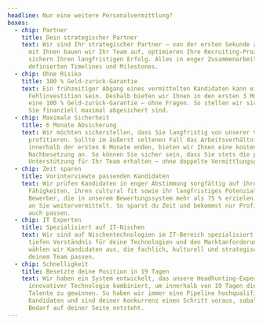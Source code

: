 ```yaml
---
headline: Nur eine weitere Personalvermittlung?
boxes:
  - chip: Partner
    title: Dein strategischer Partner
    text: Wir sind Ihr strategischer Partner – von der ersten Sekunde an. Gemeinsam
      mit Ihnen bauen wir Ihr Team auf, optimieren Ihre Recruiting-Prozesse und
      sichern Ihren langfristigen Erfolg. Alles in enger Zusammenarbeit mit klar
      definierten Timelines und Milestones.
  - chip: Ohne Risiko
    title: 100 % Geld-zurück-Garantie
    text: Ein frühzeitiger Abgang eines vermittelten Kandidaten kann eine knallharte
      Fehlinvestition sein. Deshalb bieten wir Ihnen in den ersten 3 Monaten
      eine 100 % Geld-zurück-Garantie – ohne Fragen. So stellen wir sicher, dass
      Sie finanziell maximal abgesichert sind.
  - chip: Maximale Sicherheit
    title: 6 Monate Absicherung
    text: Wir möchten sicherstellen, dass Sie langfristig von unserer Vermittlung
      profitieren. Sollte im äußerst seltenen Fall das Arbeitsverhältnis
      innerhalb der ersten 6 Monate enden, bieten wir Ihnen eine kostenlose
      Nachbesetzung an. So können Sie sicher sein, dass Sie stets die passende
      Unterstützung für Ihr Team erhalten – ohne doppelte Vermittlungsgebühr.
  - chip: Zeit sparen
    title: Vorinterviewte passenden Kandidaten
    text: Wir prüfen Kandidaten in enger Abstimmung sorgfältig auf ihre fachlichen
      Fähigkeiten, ihren cultural fit sowie ihr langfristiges Potenzial. Nur
      Bewerber, die in unserem Bewertungssystem mehr als 75 % erzielen, werden
      an Sie weitervermittelt. So sparst du Zeit und bekommst nur Profile, die
      auch passen.
  - chip: IT Experten
    title: Spezialisiert auf IT-Nischen
    text: Wir sind auf Nischentechnologien im IT-Bereich spezialisiert. Mit unserem
      tiefen Verständnis für deine Technologien und den Marktanforderungen
      wählen wir Kandidaten aus, die fachlich, kulturell und strategisch gut zu
      deinem Team passen.
  - chip: Schnelligkeit
    title: Besetzte deine Position in 19 Tagen
    text: Wir haben ein System entwickelt, das unsere Headhunting-Expertise mit
      innovativer Technologie kombiniert, um innerhalb von 19 Tagen die besten
      Talente zu gewinnen. So haben wir immer eine Pipeline hochqualifizierter
      Kandidaten und sind deiner Konkurrenz einen Schritt voraus, sobald ein
      Bedarf auf deiner Seite entsteht.
---
```

